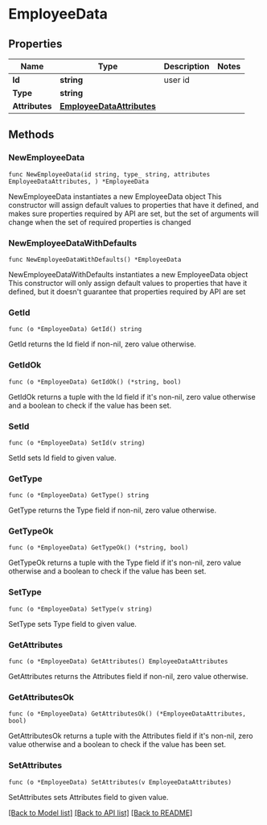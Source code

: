 # EmployeeData

## Properties

Name | Type | Description | Notes
------------ | ------------- | ------------- | -------------
**Id** | **string** | user id | 
**Type** | **string** |  | 
**Attributes** | [**EmployeeDataAttributes**](EmployeeDataAttributes.md) |  | 

## Methods

### NewEmployeeData

`func NewEmployeeData(id string, type_ string, attributes EmployeeDataAttributes, ) *EmployeeData`

NewEmployeeData instantiates a new EmployeeData object
This constructor will assign default values to properties that have it defined,
and makes sure properties required by API are set, but the set of arguments
will change when the set of required properties is changed

### NewEmployeeDataWithDefaults

`func NewEmployeeDataWithDefaults() *EmployeeData`

NewEmployeeDataWithDefaults instantiates a new EmployeeData object
This constructor will only assign default values to properties that have it defined,
but it doesn't guarantee that properties required by API are set

### GetId

`func (o *EmployeeData) GetId() string`

GetId returns the Id field if non-nil, zero value otherwise.

### GetIdOk

`func (o *EmployeeData) GetIdOk() (*string, bool)`

GetIdOk returns a tuple with the Id field if it's non-nil, zero value otherwise
and a boolean to check if the value has been set.

### SetId

`func (o *EmployeeData) SetId(v string)`

SetId sets Id field to given value.


### GetType

`func (o *EmployeeData) GetType() string`

GetType returns the Type field if non-nil, zero value otherwise.

### GetTypeOk

`func (o *EmployeeData) GetTypeOk() (*string, bool)`

GetTypeOk returns a tuple with the Type field if it's non-nil, zero value otherwise
and a boolean to check if the value has been set.

### SetType

`func (o *EmployeeData) SetType(v string)`

SetType sets Type field to given value.


### GetAttributes

`func (o *EmployeeData) GetAttributes() EmployeeDataAttributes`

GetAttributes returns the Attributes field if non-nil, zero value otherwise.

### GetAttributesOk

`func (o *EmployeeData) GetAttributesOk() (*EmployeeDataAttributes, bool)`

GetAttributesOk returns a tuple with the Attributes field if it's non-nil, zero value otherwise
and a boolean to check if the value has been set.

### SetAttributes

`func (o *EmployeeData) SetAttributes(v EmployeeDataAttributes)`

SetAttributes sets Attributes field to given value.



[[Back to Model list]](../README.md#documentation-for-models) [[Back to API list]](../README.md#documentation-for-api-endpoints) [[Back to README]](../README.md)


